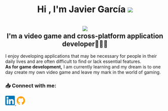 <h1 align="center">
    <b>Hi , I'm Javier García </b>
    <img src="https://media.giphy.com/media/hvRJCLFzcasrR4ia7z/giphy.gif" width="35">
</h1>

<h2 style="text-align:center;">
    <img align="center" src="https://media1.giphy.com/media/v1.Y2lkPTc5MGI3NjExcGtjMm5teGpqdzBvaTFiOWhyeGUxYnJvdzc3eTdpOWswamQ5OXg4aCZlcD12MV9pbnRlcm5hbF9naWZfYnlfaWQmY3Q9Zw/JqmupuTVZYaQX5s094/giphy.gif" width="300"/>
    <div>
        <b>
            I'm a video game and cross-platform application developer👨🏻‍💻
        </b>
    </div>
</h2>

<div>
    <p>
    I enjoy developing applications that may be necessary for people in their daily lives and are often difficult to find or lack essential features.
    <br>
    <b>As for game development,</b> I am currently learning and my dream is to one day create my own video game and leave my mark in the world of gaming.
    </p>
</div>

### <p> 📥 Connect with me: </p>

<div>
    <a href = "https://www.linkedin.com/in/javiergarciaignacio/">
        <img src= "Images\linkedin-icon.png" alt = "Javier García Linkedin" width = "30px"/>
    </a>
    <a href = "https://github.com/JvrGrc">
        <img src= "Images\github-icon.png" alt = "Javier García Github" width = "30px"/>
    </a>
</a>
</div>

